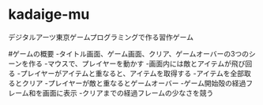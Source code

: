 # kadaige-mu
デジタルアーツ東京ゲームプログラミングで作る習作ゲーム


#ゲームの概要
-タイトル画面、ゲーム画面、クリア、ゲームオーバーの3つのシーンを作る
-マウスで、プレイヤーを動かす
-画面内には敵とアイテムが飛び回る
-プレイヤーがアイテムと重なると、アイテムを取得する
-アイテムを全部取るとクリア
-プレイヤーが敵と重なるとゲームオーバー
-ゲーム開始殻の経過フレーム和を画面に表示
-クリアまでの経過フレームの少なさを競う
